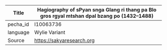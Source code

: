 |Title | Hagiography of sPyan snga Glang ri thang pa Blo gros rgyal mtshan dpal bzang po (1432–1488) 
| --- | --- 
|pecha_id | I10063736
|language | Wylie Variant
|Source | https://sakyaresearch.org